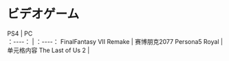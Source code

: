 # ビデオゲーム
PS4  | PC  
 ：----： | ：----： 
 FinalFantasy VII Remake  | 赛博朋克2077 
 Persona5 Royal  | 单元格内容 
 The Last of Us 2 | 
